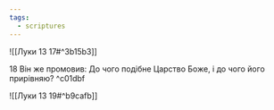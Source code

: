 ```yaml
---
tags:
  - scriptures
---
```


![[Луки 13 17#^3b15b3]]

18 Він же промовив: До чого подібне Царство Боже, і до чого його прирівняю? ^c01dbf

![[Луки 13 19#^b9cafb]]